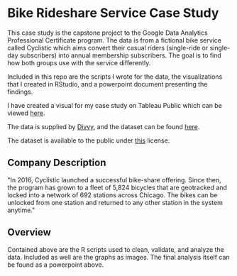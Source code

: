 # Bike Rideshare Service Case Study

This case study is the capstone project to the Google Data Analytics Professional Certificate program. The data is from a fictional bike service called Cyclistic which aims convert their casual riders (single-ride or single-day subscribers) into annual membership subscribers. The goal is to find how both groups use with the service differently.

Included in this repo are the scripts I wrote for the data, the visualizations that I created in RStudio, and a powerpoint document presenting the findings.

I have created a visual for my case study on Tableau Public which can be viewed [here](https://public.tableau.com/views/CyclisticData_16629159640350/Dashboard1?:language=en-US&:display_count=n&:origin=viz_share_link).

The data is supplied by [Divvy](https://www.divvybikes.com/about), and the dataset can be found [here](https://divvy-tripdata.s3.amazonaws.com/index.html).

The dataset is available to the public under [this](https://ride.divvybikes.com/data-license-agreement) license.

## Company Description

"In 2016, Cyclistic launched a successful bike-share offering. Since then, the program has grown to a fleet of 5,824 bicycles that are geotracked and locked into a network of 692 stations across Chicago. The bikes can be unlocked from one station and returned to any other station in the system anytime."

## Overview

Contained above are the R scripts used to clean, validate, and analyze the data. Included as well are the graphs as images. The final analysis itself can be found as a powerpoint above.
